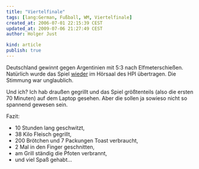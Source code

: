 ```yaml
---
title: "Viertelfinale"
tags: [lang:German, Fußball, WM, Viertelfinale]
created_at: 2006-07-01 22:15:39 CEST
updated_at: 2009-07-06 21:27:49 CEST
author: Holger Just

kind: article
publish: true
---
```


Deutschland gewinnt gegen Argentinien mit 5:3 nach Elfmeterschießen.
Natürlich wurde das Spiel [wieder](/2006/06/fussball) im Hörsaal des HPI übertragen. Die Stimmung war unglaublich.

Und ich? Ich hab draußen gegrillt und das Spiel größtenteils (also die ersten 70 Minuten) auf dem Laptop gesehen. Aber die sollen ja sowieso nicht so spannend gewesen sein. 

Fazit:

* 10 Stunden lang geschwitzt,
* 38 Kilo Fleisch gegrillt,
* 200 Brötchen und 7 Packungen Toast verbraucht,
* 2 Mal in den Finger geschnitten,
* am Grill ständig die Pfoten verbrannt,
* und viel Spaß gehabt...